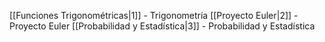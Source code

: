 [[Funciones Trigonométricas|1]] - Trigonometría
[[Proyecto Euler|2]] - Proyecto Euler
[[Probabilidad y Estadística|3]] - Probabilidad y Estadística
